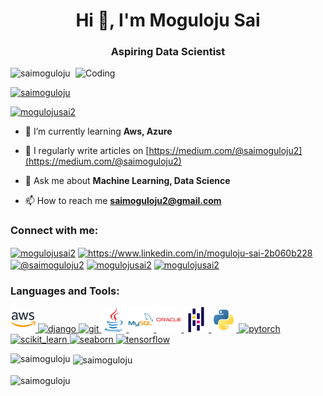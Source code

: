 <h1 align="center">Hi 👋, I'm Moguloju Sai</h1>
<h3 align="center">Aspiring Data Scientist</h3>
<img align="right" alt="Coding" width="400" src="https://static.vecteezy.com/system/resources/thumbnails/036/340/968/small/developer-working-on-laptop-and-drinking-coffee-flat-style-illustration-vector.jpg">

<p align="left"> <img src="https://komarev.com/ghpvc/?username=saimoguloju&label=Profile%20views&color=0e75b6&style=flat" alt="saimoguloju" /> </p>

<p align="left"> <a href="https://github.com/ryo-ma/github-profile-trophy"><img src="https://github-profile-trophy.vercel.app/?username=saimoguloju" alt="saimoguloju" /></a> </p>

<p align="left"> <a href="https://twitter.com/mogulojusai2" target="blank"><img src="https://img.shields.io/twitter/follow/mogulojusai2?logo=twitter&style=for-the-badge" alt="mogulojusai2" /></a> </p>

- 🌱 I’m currently learning **Aws, Azure**

- 📝 I regularly write articles on [https://medium.com/@saimoguloju2](https://medium.com/@saimoguloju2)

- 💬 Ask me about **Machine Learning, Data Science**

- 📫 How to reach me **saimoguloju2@gmail.com**

<h3 align="left">Connect with me:</h3>
<p align="left">
<a href="https://twitter.com/mogulojusai2" target="blank"><img align="center" src="https://raw.githubusercontent.com/rahuldkjain/github-profile-readme-generator/master/src/images/icons/Social/twitter.svg" alt="mogulojusai2" height="30" width="40" /></a>
<a href="https://linkedin.com/in/https://www.linkedin.com/in/moguloju-sai-2b060b228" target="blank"><img align="center" src="https://raw.githubusercontent.com/rahuldkjain/github-profile-readme-generator/master/src/images/icons/Social/linked-in-alt.svg" alt="https://www.linkedin.com/in/moguloju-sai-2b060b228" height="30" width="40" /></a>
<a href="https://medium.com/@saimoguloju2" target="blank"><img align="center" src="https://raw.githubusercontent.com/rahuldkjain/github-profile-readme-generator/master/src/images/icons/Social/medium.svg" alt="@saimoguloju2" height="30" width="40" /></a>
<a href="https://www.hackerrank.com/mogulojusai2" target="blank"><img align="center" src="https://raw.githubusercontent.com/rahuldkjain/github-profile-readme-generator/master/src/images/icons/Social/hackerrank.svg" alt="mogulojusai2" height="30" width="40" /></a>
<a href="https://auth.geeksforgeeks.org/user/mogulojusai2" target="blank"><img align="center" src="https://raw.githubusercontent.com/rahuldkjain/github-profile-readme-generator/master/src/images/icons/Social/geeks-for-geeks.svg" alt="mogulojusai2" height="30" width="40" /></a>
</p>

<h3 align="left">Languages and Tools:</h3>
<p align="left"> <a href="https://aws.amazon.com" target="_blank" rel="noreferrer"> <img src="https://raw.githubusercontent.com/devicons/devicon/master/icons/amazonwebservices/amazonwebservices-original-wordmark.svg" alt="aws" width="40" height="40"/> </a> <a href="https://www.djangoproject.com/" target="_blank" rel="noreferrer"> <img src="https://cdn.worldvectorlogo.com/logos/django.svg" alt="django" width="40" height="40"/> </a> <a href="https://git-scm.com/" target="_blank" rel="noreferrer"> <img src="https://www.vectorlogo.zone/logos/git-scm/git-scm-icon.svg" alt="git" width="40" height="40"/> </a> <a href="https://www.java.com" target="_blank" rel="noreferrer"> <img src="https://raw.githubusercontent.com/devicons/devicon/master/icons/java/java-original.svg" alt="java" width="40" height="40"/> </a> <a href="https://www.mysql.com/" target="_blank" rel="noreferrer"> <img src="https://raw.githubusercontent.com/devicons/devicon/master/icons/mysql/mysql-original-wordmark.svg" alt="mysql" width="40" height="40"/> </a> <a href="https://www.oracle.com/" target="_blank" rel="noreferrer"> <img src="https://raw.githubusercontent.com/devicons/devicon/master/icons/oracle/oracle-original.svg" alt="oracle" width="40" height="40"/> </a> <a href="https://pandas.pydata.org/" target="_blank" rel="noreferrer"> <img src="https://raw.githubusercontent.com/devicons/devicon/2ae2a900d2f041da66e950e4d48052658d850630/icons/pandas/pandas-original.svg" alt="pandas" width="40" height="40"/> </a> <a href="https://www.python.org" target="_blank" rel="noreferrer"> <img src="https://raw.githubusercontent.com/devicons/devicon/master/icons/python/python-original.svg" alt="python" width="40" height="40"/> </a> <a href="https://pytorch.org/" target="_blank" rel="noreferrer"> <img src="https://www.vectorlogo.zone/logos/pytorch/pytorch-icon.svg" alt="pytorch" width="40" height="40"/> </a> <a href="https://scikit-learn.org/" target="_blank" rel="noreferrer"> <img src="https://upload.wikimedia.org/wikipedia/commons/0/05/Scikit_learn_logo_small.svg" alt="scikit_learn" width="40" height="40"/> </a> <a href="https://seaborn.pydata.org/" target="_blank" rel="noreferrer"> <img src="https://seaborn.pydata.org/_images/logo-mark-lightbg.svg" alt="seaborn" width="40" height="40"/> </a> <a href="https://www.tensorflow.org" target="_blank" rel="noreferrer"> <img src="https://www.vectorlogo.zone/logos/tensorflow/tensorflow-icon.svg" alt="tensorflow" width="40" height="40"/> </a> </p>

<p><img align="left" src="https://github-readme-stats.vercel.app/api/top-langs?username=saimoguloju&show_icons=true&locale=en&layout=compact" alt="saimoguloju" /></p>

<p>&nbsp;<img align="center" src="https://github-readme-stats.vercel.app/api?username=saimoguloju&show_icons=true&locale=en" alt="saimoguloju" /></p>

<p><img align="center" src="https://github-readme-streak-stats.herokuapp.com/?user=saimoguloju&" alt="saimoguloju" /></p>


<!--
**Saimoguloju/Saimoguloju** is a ✨ _special_ ✨ repository because its `README.md` (this file) appears on your GitHub profile.

Here are some ideas to get you started:

- 🔭 I’m currently working on ...
- 🌱 I’m currently learning ...
- 👯 I’m looking to collaborate on ...
- 🤔 I’m looking for help with ...
- 💬 Ask me about ...
- 📫 How to reach me: ...
- 😄 Pronouns: ...
- ⚡ Fun fact: ...
-->

